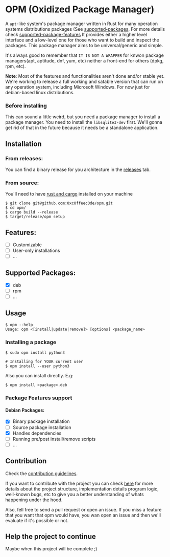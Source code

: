 # OPM (Oxidized Package Manager)

A `apt`-like system's package manager written in Rust for many operation systems distributions packages 
(See [supported-packages](#supported-packages). For more details check [supported-package-features](#supported-package-features)
It provides either a higher level interface and a low-level one for those who want to build and inspect the packages.
This package manager aims to be universal/generic and simple. 

It's always good to remember that `IT IS NOT A WRAPPER`
for knwon package managers(apt, aptitude, dnf, yum, etc) neither a front-end for others (dpkg, rpm, etc).

**Note**: Most of the features and functionalities aren't done and/or stable yet. We're working to release a full working and satable version that can run on any operation system, including Microsoft Windows. For now just for debian-based linux distributions.

### Before installing
This can sound a little weird, but you need a package manager to install a package manager.
You need to install the `libsqlite3-dev` first. We'll gonna get rid of that in the future
because it needs be a standalone application.

## Installation
### From releases:

You can find a binary release for you architecture in the [releases](https://github.com) tab.

### From source:

You'll need to have [rust and cargo](https://www.rust-lang.org/tools/install) installed on your machine
```
$ git clone git@github.com:0xc0ffeec0de/opm.git
$ cd opm/
$ cargo build --release
$ target/release/opm setup
```

## Features:
  - [ ] Customizable
  - [ ] User-only installations
  - [ ] ...

## Supported Packages:
  - [X] deb
  - [ ] rpm
  - [ ] ...

## Usage
```
$ opm --help
Usage: opm <[install|update|remove]> [options] <package_name>
```

### Installing a package
```
$ sudo opm install python3

# Installing for YOUR current user
$ opm install --user python3
```

Also you can install directly.
E.g:
```
$ opm install <package>.deb
```

### Package Features support
  #### Debian Packages:
  - [X] Binary package installation
  - [ ] Source package installation
  - [X] Handles dependencies
  - [ ] Running pre/post install/remove scripts
  - [ ] ...

## Contribution
Check the [contribution guidelines](CONTRIBUTING.md).

If you want to contribute with the project you can check [here](https://github.com/0xc0ffeec0de) for more details about the project structure, implementation details program logic, well-known bugs, etc to give you a better understanding of whats happening under the hood.

Also, fell free to send a pull request or open an issue. If you miss a feature that you want that opm would have, you wan open an issue and then we'll evaluate if it's possible or not.

## Help the project to continue
Maybe when this project will be complete ;)
